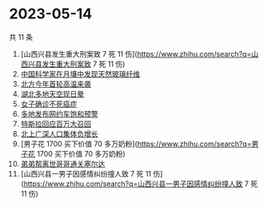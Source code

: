 # 2023-05-14

共 11 条

<!-- BEGIN -->
<!-- 最后更新时间 Sun May 14 2023 23:07:58 GMT+0800 (China Standard Time) -->

1. [山西兴县发生重大刑案致 7 死 11
   伤](https://www.zhihu.com/search?q=山西兴县发生重大刑案致 7 死 11 伤)
1. [中国科学家在月壤中发现天然玻璃纤维](https://www.zhihu.com/search?q=中国科学家在月壤中发现天然玻璃纤维)
1. [北方今年首轮高温来袭](https://www.zhihu.com/search?q=北方今年首轮高温来袭)
1. [湖北多地天空现日晕](https://www.zhihu.com/search?q=湖北多地天空现日晕)
1. [女子确诊不死癌症](https://www.zhihu.com/search?q=女子确诊不死癌症)
1. [多地发布网约车饱和预警](https://www.zhihu.com/search?q=多地发布网约车饱和预警)
1. [特斯拉回应百万大召回](https://www.zhihu.com/search?q=特斯拉回应百万大召回)
1. [北上广深人口集体负增长](https://www.zhihu.com/search?q=北上广深人口集体负增长)
1. [男子花 1700 买下价值 70 多万奶粉](https://www.zhihu.com/search?q=男子花 1700
   买下价值 70 多万奶粉)
1. [弟弟帮离世哥哥通关塞尔达](https://www.zhihu.com/search?q=弟弟帮离世哥哥通关塞尔达)
1. [山西兴县一男子因感情纠纷撞人致 7 死 11
   伤](https://www.zhihu.com/search?q=山西兴县一男子因感情纠纷撞人致 7 死 11 伤)

<!-- END -->
